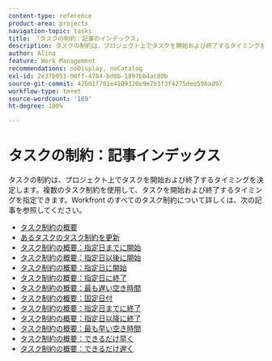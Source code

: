 ```yaml
---
content-type: reference
product-area: projects
navigation-topic: tasks
title: 「タスクの制約：記事のインデックス」
description: タスクの制約は、プロジェクト上でタスクを開始および終了するタイミングを決定します。複数のタスク制約を使用して、タスクを開始および終了するタイミングを指定できます。Workfront のすべてのタスク制約について詳しくは、次の記事を参照してください。
author: Alina
feature: Work Management
recommendations: noDisplay, noCatalog
exl-id: 2e37b051-00ff-4784-bd8b-1897bb4ac80b
source-git-commit: 42601f701e4109320e9e7b3f3f4275dee59bad97
workflow-type: tm+mt
source-wordcount: '169'
ht-degree: 100%

---
```


# タスクの制約：記事インデックス

<!-- Audited: 1/2024 -->

タスクの制約は、プロジェクト上でタスクを開始および終了するタイミングを決定します。複数のタスク制約を使用して、タスクを開始および終了するタイミングを指定できます。Workfront のすべてのタスク制約について詳しくは、次の記事を参照してください。

* [タスク制約の概要](../../../manage-work/tasks/task-constraints/task-constraint-overview.md)
* [あるタスクのタスク制約を更新](../../../manage-work/tasks/task-constraints/update-task-constraint-of-task.md)
* [タスク制約の概要：指定日までに開始](../../../manage-work/tasks/task-constraints/start-no-later-than.md)
* [タスク制約の概要：指定日以後に開始](../../../manage-work/tasks/task-constraints/start-no-earlier-than.md)
* [タスク制約の概要：指定日に開始](../../../manage-work/tasks/task-constraints/must-start-on.md)
* [タスク制約の概要：指定日に終了](../../../manage-work/tasks/task-constraints/must-finish-on.md)
* [タスク制約の概要：最も遅い空き時間](../../../manage-work/tasks/task-constraints/latest-available-time.md)
* [タスク制約の概要：固定日付](../../../manage-work/tasks/task-constraints/fixed-dates.md)
* [タスク制約の概要：指定日までに終了](../../../manage-work/tasks/task-constraints/finish-no-later-than.md)
* [タスク制約の概要：指定日以降に終了](../../../manage-work/tasks/task-constraints/finish-no-earlier-than.md)
* [タスク制約の概要：最も早い空き時間](../../../manage-work/tasks/task-constraints/earliest-available-time.md)
* [タスク制約の概要：できるだけ早く](../../../manage-work/tasks/task-constraints/as-soon-as-possible.md)
* [タスク制約の概要：できるだけ遅く](../../../manage-work/tasks/task-constraints/as-late-as-possible.md)
